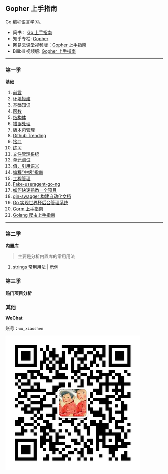 ## Gopher 上手指南

Go 编程语言学习。


- 简书： [Go 上手指南](https://www.jianshu.com/nb/25756155)
- 知乎专栏: [Gopher](https://zhuanlan.zhihu.com/c_185086376)
- 网易云课堂视频版：[Gopher 上手指南](https://study.163.com/course/courseMain.htm?courseId=1005270033&share=2&shareId=1026591096)
- Bilibili 视频版: [Gopher 上手指南](https://space.bilibili.com/10056291/#/)


---


### 第一季

**基础**

1. [前言](MarkDown/00-01.md)
2. [环境搭建](MarkDown/01-01.md)
3. [基础知识](MarkDown/01-02.md)
4. [函数](MarkDown/01-03.md)
5. [结构体](MarkDown/01-04.md)
6. [错误处理](MarkDown/01-05.md)
7. [版本包管理](MarkDown/01-06.md)
8. [Github Trending](MarkDown/01-07.md)
9. [接口](MarkDown/01-08.md)
10. [练习](MarkDown/01-09.md)
11. [文件管理系统](MarkDown/01-10.md)
12. [单元测试](MarkDown/01-11.md)
13. [值、引用语义](MarkDown/01-12.md)
14. [编程“中级”指南](MarkDown/01-13.md)
15. [工程管理](MarkDown/01-14.md)
16. [Fake-useragent-go-ng](MarkDown/01-15.md)
17. [如何快速熟悉一个项目](MarkDown/01-16.md)
18. [gin-swagger 构建自动化文档](MarkDown/01-17.md)
19. [Go 实现世界杯后台管理系统](MarkDown/01-18.md)
20. [Gorm 上手指南](MarkDown/01-19.mds)
21. [Golang 爬虫上手指南](MarkDown/01-20.md)

---

### 第二季

**内置库**

> 主要是分析内置库的常用用法



1. [strings 常用用法](https://zhuanlan.zhihu.com/p/48171845) | [示例](built-in-package/season-one/season-strings/main.go)


### 第三季

**热门项目分析**



### 其他

**WeChat**

账号：`wu_xiaoshen`

![wechat](Image/wechat.jpg)
